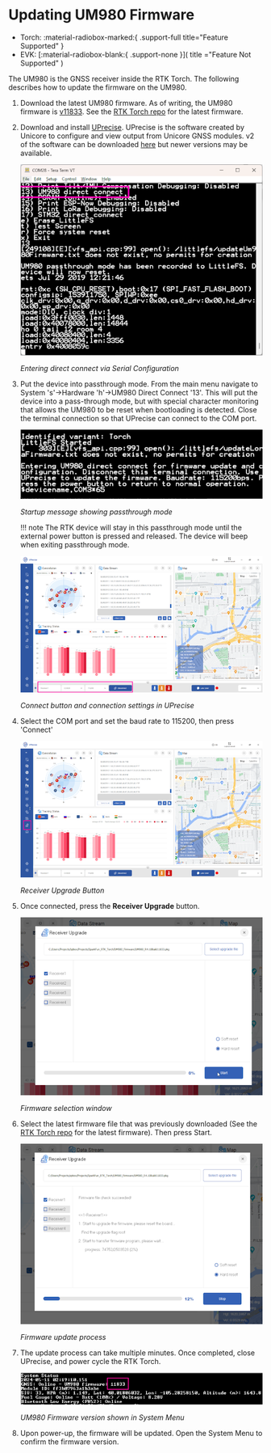 # Updating UM980 Firmware

<!--
Compatibility Icons
====================================================================================

:material-radiobox-marked:{ .support-full title="Feature Supported" }
:material-radiobox-indeterminate-variant:{ .support-partial title="Feature Partially Supported" }
:material-radiobox-blank:{ .support-none title="Feature Not Supported" }
-->

<div class="grid cards fill" markdown>

- Torch: :material-radiobox-marked:{ .support-full title="Feature Supported" }
- EVK: [:material-radiobox-blank:{ .support-none }]( title ="Feature Not Supported" )

</div>

The UM980 is the GNSS receiver inside the RTK Torch. The following describes how to update the firmware on the UM980.

1. Download the latest UM980 firmware. As of writing, the UM980 firmware is [v11833](https://raw.githubusercontent.com/sparkfun/SparkFun_RTK_Torch/main/UM980_Firmware/UM980_R4.10Build11833.pkg). See the [RTK Torch repo](https://github.com/sparkfun/SparkFun_RTK_Torch) for the latest firmware.

2. Download and install [UPrecise](https://raw.githubusercontent.com/sparkfun/SparkFun_RTK_Torch/main/UM980_Firmware/uprecise-v2-0.exe). UPrecise is the software created by Unicore to configure and view output from Unicore GNSS modules. v2 of the software can be downloaded [here](https://raw.githubusercontent.com/sparkfun/SparkFun_RTK_Torch/main/UM980_Firmware/uprecise-v2-0.exe) but newer versions may be available.

	![Hardware menu showing pass through option](<img/UPrecise/SparkFun RTK Everywhere - UM980 Passthrough.png>)

	*Entering direct connect via Serial Configuration*

3. Put the device into passthrough mode. From the main menu navigate to System 's'->Hardware 'h'->UM980 Direct Connect '13'. This will put the device into a pass-through mode, but with special character monitoring that allows the UM980 to be reset when bootloading is detected. Close the terminal connection so that UPrecise can connect to the COM port.

	![Startup message showing passthrough mode](<img/UPrecise/SparkFun RTK Everywhere - UM980 Passthrough Startup.png>)

	*Startup message showing passthrough mode*

	!!! note
		The RTK device will stay in this passthrough mode until the external power button is pressed and released. The device will beep when exiting passthrough mode.

	![Connect button and connection settings in UPrecise](<img/UPrecise/SparkFun RTK Everywhere - UPrecise Inteface Connect.png>)

	*Connect button and connection settings in UPrecise*

4. Select the COM port and set the baud rate to 115200, then press 'Connect'

	![Receiver Upgrade Button](<img/UPrecise/SparkFun RTK Everywhere - UPrecise Inteface Receiver Upgrade.png>)

	*Receiver Upgrade Button*

5. Once connected, press the **Receiver Upgrade** button.

	![Firmware selection window](<img/UPrecise/SparkFun RTK Everywhere - UPrecise Inteface Firmware Selection.png>)

	*Firmware selection window*

6. Select the latest firmware file that was previously downloaded (See the [RTK Torch repo](https://github.com/sparkfun/SparkFun_RTK_Torch) for the latest firmware). Then press Start.

	![Firmware update process](<img/UPrecise/SparkFun RTK Everywhere - UPrecise Inteface Firmware Upload.png>)

	*Firmware update process*

7. The update process can take multiple minutes. Once completed, close UPrecise, and power cycle the RTK Torch.

	![UM980 Firmware version shown in System Menu](<img/Terminal/SparkFun RTK Everywhere - System Menu UM980 Firmware.png>)

	*UM980 Firmware version shown in System Menu*

8. Upon power-up, the firmware will be updated. Open the System Menu to confirm the firmware version.
